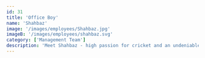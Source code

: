 ```yaml
---
id: 31
title: 'Office Boy'
name: 'Shahbaz'
image: '/images/employees/Shahbaz.jpg'
imageB: '/images/employees/shahbaz.svg'
category: ['Management Team']
description: 'Meet Shahbaz - high passion for cricket and an undeniable love for snooker. He thrives on the challenges of a snooker frame, always ready to accept a match from anyone. And is always ready for a new adventure! Additionally, Shahbaz has an unconditional crush on tea, adding a delightful touch to his personality. His massive support in the office makes him an invaluable asset to the team.'
---
```

